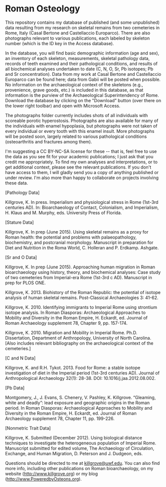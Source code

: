 Roman Osteology
==============

This repository contains my database of published (and some unpublished) data resulting from my research on skeletal
remains from two cemeteries in Rome, Italy (Casal Bertone and Castellaccio Europarco).  There are also photographs relevant to various publications, each labeled by skeleton number (which is the ID key in the Access database).

In the database, you will find basic demographic information (age and sex), an inventory of each skeleton, measurements, skeletal pathology data, records of teeth examined and their pathological conditions, and results of all biochemical analyses
undertaken to date (C, N, O, Sr, Pb isotopes; Pb and Sr concentration).  Data from my work at
Casal Bertone and Castellaccio Europarco can be found here; data from Gabii will be posted when possible. No 
information on the archaeological context of the skeletons (e.g., provenience, grave goods, etc.) is included in this database, as that information is the purview of the Archaeological Superintendency of Rome. Download the database by clicking on the "Download" button (over there on the lower right toolbar) and open with Microsoft Access.

The photographs folder currently includes shots of all individuals with scoreable porotic hyperostosis. Photographs are 
also available for many of the individuals with enamel hypoplasia, but photographs were not taken of every individual or every tooth with this enamel insult.  More photographs will be posted soon, largely related to various pathological
conditions (osteoarthritis and fractures among them).

I'm suggesting a CC BY-NC-SA license for these -- that is, feel free to use the data as you see fit for your academic publications; I just ask that you credit me appropriately. To find my own analyses and interpretations, or to get
additional context, please see the relevant publications.  If you don't have access to them, I will gladly send you a
copy of anything published or under review.  I'm also more than happy to collaborate on projects involving these data.

[Pathology Data] 

   Killgrove, K. In press. Imperialism and physiological stress in Rome (1st-3rd centuries AD). In: Bioarchaeology of Contact, Colonialism, and Imperialism, H. Klaus and M. Murphy, eds. University Press of Florida.

[Stature Data]

   Killgrove, K. In prep (June 2015). Using skeletal remains as a proxy for Roman health: the potential and problems with palaeopathology, biochemistry, and postcranial morphology. Manuscript in preparation for Diet and Nutrition in the Roma World, C. Holleran and P. Erdkamp. Ashgate. 

[Sr and O Data]

  Killgrove, K. In prep (June 2015). Approaching human migration in Roman bioarchaeology using history, theory, and biochemical analyses: Case study of two cemeteries from Imperial-era Rome (1st-3rd c AD). Manuscript in prep for PLOS ONE.

  Killgrove, K. 2013. Biohistory of the Roman Republic: the potential of isotope analysis of human skeletal remains.  Post-Classical Archaeologies 3: 41-62.

  Killgrove, K. 2010. Identifying immigrants to Imperial Rome using strontium isotope analysis. In Roman Diasporas: Archaeological Approaches to Mobility and Diversity in the Roman Empire, H. Eckardt, ed. Journal of Roman Archaeology supplement 78, Chapter 9, pp. 157-174.

  Killgrove, K. 2010.	Migration and Mobility in Imperial Rome. Ph.D. Dissertation, Department of Anthropology, University of North Carolina. [Also includes relevant bibliography on the archaeological context of the cemeteries.]

[C and N Data]

  Killgrove, K. and R.H. Tykot. 2013. Food for Rome: a stable isotope investigation of diet in the Imperial period (1st-3rd centuries AD). Journal of Anthropological Archaeology 32(1): 28-38. DOI: 10.1016/j.jaa.2012.08.002.

[Pb Data]

  Montgomery, J., J. Evans, S. Chenery, V. Pashley, K. Killgrove. “Gleaming, white and deadly”: lead exposure and geographic origins in the Roman period. In Roman Diasporas: Archaeological Approaches to Mobility and Diversity in the Roman Empire, H. Eckardt, ed. Journal of Roman Archaeology supplement 78, Chapter 11, pp. 199-226.

[Nonmetric Trait Data]

  Killgrove, K. Submitted (December 2012). Using biological distance techniques to investigate the heterogeneous population of Imperial Rome. Manuscript submitted for edited volume, The Archaeology of Circulation, Exchange, and Human Migration, D. Peterson and J. Dudgeon, eds.

Questions should be directed to me at killgrove@uwf.edu.  You can also find more info, including other publications on
Roman bioarchaeology, on my website (http://www.killgrove.org) or my blog (http://www.PoweredbyOsteons.org).
